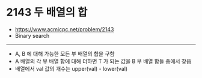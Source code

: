 # 2143 두 배열의 합

- https://www.acmicpc.net/problem/2143
- Binary search
---
- A, B 에 대해 가능한 모든 부 배열의 합을 구함
- A 배열의 각 부 배열 합에 대해 더하면 T 가 되는 값을 B 부 배열 합들 중에서 찾음
- 배열에서 val 값의 개수는 upper(val) - lower(val)
